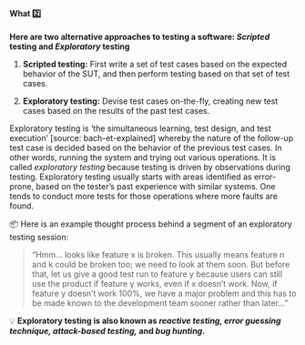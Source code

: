 <div id="title">

#### What :two:

</div>

<div id="body">

**Here are two alternative approaches to testing a software: _Scripted_ testing and _Exploratory_ testing**

1. **Scripted testing:**  First write a set of test cases based on the expected behavior of the SUT, and then perform testing based on that set of test cases.

2. **Exploratory testing:** Devise test cases on-the-fly, creating new test cases based on the results of the past test cases.

Exploratory testing is ‘the simultaneous learning, test design, and test execution’ <trigger trigger="click" for="modal:exploratoryWhat-bach-et-explained">[source: bach-et-explained]</trigger> whereby the nature of the follow-up test case is decided based on the behavior of the previous test cases. In other words, running the system and trying out various operations. It is called _exploratory testing_ because testing is driven by observations during testing. Exploratory testing usually starts with areas identified as error-prone, based on the tester’s past experience with similar systems. One tends to conduct more tests for those operations where more faults are found. 

<tip-box> 

:package: Here is an example thought process behind a segment of an exploratory testing session:

> “Hmm... looks like feature x is broken. This usually means feature n and k could be broken too; we need to look at them soon.
> But before that, let us give a good test run to feature y because users can still use the product if feature y works, even if x doesn’t work. Now, if feature y doesn’t work 100%, we have a major problem and this has to be made known to the development team sooner rather than later...”

</tip-box>

<tip-box> 

:bulb: **Exploratory testing is also known as _reactive testing, error guessing technique, attack-based testing,_ and _bug hunting_.** 

</tip-box>

<modal id="modal:exploratoryWhat-bach-et-explained" title="bach-et-explained :mag:">
  <include src="../../../../common/references.md#bach-et-explained" />
</modal>

</div>

<div id="extras">
  <include src="exercises.md" />
</div>

</div>
